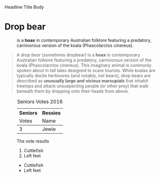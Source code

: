 Headline
Title
Body

<dl>
<dt><h1>Drop bear</h1></dt>
<dd>is a <b>hoax</b> in contemporary Australian folklore featuring a predatory, carnivorous version of the koala (Phascolarctos cinereus).</dd>


<blockquote>
<p>A <i>drop bear</i> (sometimes dropbear) is a <b>hoax</b> in contemporary Australian folklore featuring a predatory, carnivorous version of the koala (Phascolarctos cinereus). This imaginary animal is commonly spoken about in tall tales designed to scare tourists. While koalas are typically docile herbivores (and notably, not bears), drop bears are described as <strong>unusually large and vicious marsupials</strong> that inhabit treetops and attack unsuspecting people (or other prey) that walk beneath them by dropping onto their heads from above.</p>
</blockquote>

<figure id="fig1">
<table>
<caption>Seniors Votes 2016</caption>
<thead>
<tr>
<th scope="column"> Seniors</th>
<th scope="column"> Ressies</th>
</tr>
<tr>
<td>Votes</td>
<td>Name</td>
</tr>
</thead>
<tbody>
<tr>
<td>3</td>
<td>Jewie</td>
</tr>
</tbody>
<table>
<figurecaption> <p> The vote results </p>
</figure>

<ol>
<li>Cuttlefish</li>
<li>Left feet</li>
</ol>

<ul>
<li>Cuttlefish</li>
<li>Left feet</li>
</ul>
